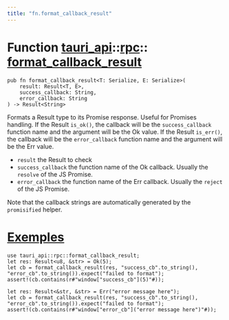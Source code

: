 ```yaml
---
title: "fn.format_callback_result"
---
```


# Function [tauri_api](/docs/api/rust/tauri_api/../index.html)::​[rpc](/docs/api/rust/tauri_api/index.html)::​[format_callback_result](/docs/api/rust/tauri_api/)

    pub fn format_callback_result<T: Serialize, E: Serialize>(
        result: Result<T, E>, 
        success_callback: String, 
        error_callback: String
    ) -> Result<String>

Formats a Result type to its Promise response. Useful for Promises handling. If the Result `is_ok()`, the callback will be the `success_callback` function name and the argument will be the Ok value. If the Result `is_err()`, the callback will be the `error_callback` function name and the argument will be the Err value.

-   `result` the Result to check
-   `success_callback` the function name of the Ok callback. Usually the `resolve` of the JS Promise.
-   `error_callback` the function name of the Err callback. Usually the `reject` of the JS Promise.

Note that the callback strings are automatically generated by the `promisified` helper.

# [Exemples](/docs/api/rust/tauri_api/about:blank#examples)

    use tauri_api::rpc::format_callback_result;
    let res: Result<u8, &str> = Ok(5);
    let cb = format_callback_result(res, "success_cb".to_string(), "error_cb".to_string()).expect("failed to format");
    assert!(cb.contains(r#"window["success_cb"](5)"#));
    
    let res: Result<&str, &str> = Err("error message here");
    let cb = format_callback_result(res, "success_cb".to_string(), "error_cb".to_string()).expect("failed to format");
    assert!(cb.contains(r#"window["error_cb"]("error message here")"#));
